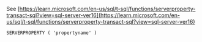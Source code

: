 See [https://learn.microsoft.com/en-us/sql/t-sql/functions/serverproperty-transact-sql?view=sql-server-ver16](https://learn.microsoft.com/en-us/sql/t-sql/functions/serverproperty-transact-sql?view=sql-server-ver16)
```
SERVERPROPERTY ( 'propertyname' )
```
